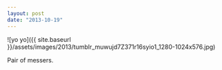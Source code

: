 ```yaml
---
layout: post
date: "2013-10-19"
---
```


![yo yo]({{ site.baseurl }}/assets/images/2013/tumblr_muwujd7Z371r16syio1_1280-1024x576.jpg)

Pair of messers.
